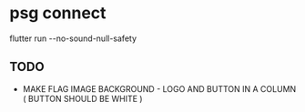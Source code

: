 # psg connect

flutter run --no-sound-null-safety


## TODO

- MAKE FLAG IMAGE BACKGROUND - LOGO AND BUTTON IN A COLUMN ( BUTTON SHOULD BE WHITE )



